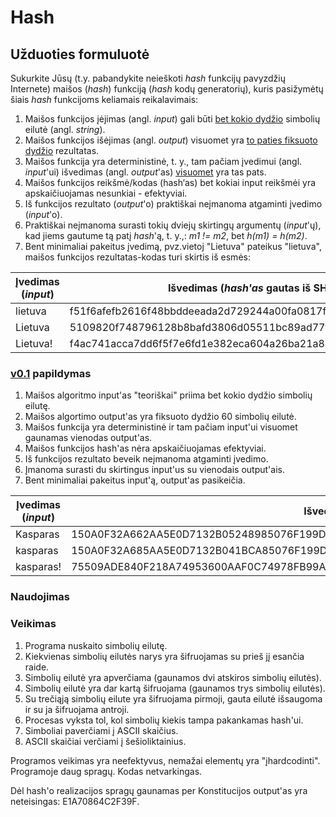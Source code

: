 # Hash

## Užduoties formuluotė

Sukurkite Jūsų (t.y. pabandykite neieškoti *hash* funkcijų pavyzdžių Internete) maišos (*hash*) funkciją (*hash* kodų generatorių), kuris pasižymėtų šiais *hash* funkcijoms keliamais reikalavimais:

1. Maišos funkcijos įėjimas (angl. *input*) gali būti <u>bet kokio dydžio</u> simbolių eilutė (angl. *string*).
2. Maišos funkcijos išėjimas (angl. *output*) visuomet yra <u>to paties fiksuoto dydžio</u> rezultatas.
3. Maišos funkcija yra deterministinė, t. y., tam pačiam įvedimui (angl. *input*'ui) išvedimas (angl. *output*'as) <u>visuomet</u> yra tas pats.
4. Maišos funkcijos reikšmė/kodas (hash‘as) bet kokiai input reikšmėi yra apskaičiuojamas nesunkiai - efektyviai.
5. Iš funkcijos rezultato (*output*'o) praktiškai neįmanoma atgaminti įvedimo (*input*'o).
6. Praktiškai neįmanoma surasti tokių dviejų skirtingų argumentų (*input*'ų), kad jiems gautume tą patį *hash*'ą, t. y.,: *m1 != m2*, bet *h(m1) = h(m2)*.
7. Bent minimaliai pakeitus įvedimą, pvz.vietoj "Lietuva" pateikus "lietuva", maišos funkcijos rezultatas-kodas turi skirtis iš esmės:

| Įvedimas (*input*) | Išvedimas (*hash'as* gautas iš  SHA256)                      |
| ------------------ | ------------------------------------------------------------ |
| lietuva            | f51f6afefb2616f48bbddeeada2d729244a00fa0817f9ceb5c5419aa04b31172 |
| Lietuva            | 5109820f748796128b8bafd3806d05511bc89ad77fc3cda960facf37a639bc7f |
| Lietuva!           | f4ac741acca7dd6f5f7e6fd1e382eca604a26ba21a83a6a2215d7be830a8faa6 |


### [v0.1](https://github.com/KasparasB/Duomenu_Apdorojimas/releases/tag/v0.1) papildymas

1. Maišos algoritmo input'as "teoriškai" priima bet kokio dydžio simbolių eilutę.
2. Maišos algortimo output'as yra fiksuoto dydžio 60 simbolių eilutė.
3. Maišos funkcija yra deterministinė ir tam pačiam input'ui visuomet gaunamas vienodas output'as.
4. Maišos funkcijos hash'as nėra apskaičiuojamas efektyviai.
5. Iš funkcijos rezultato beveik neįmanoma atgaminti įvedimo.
6. Įmanoma surasti du skirtingus input'us su vienodais output'ais.
7. Bent minimaliai pakeitus input'ą, output'as pasikeičia.


| Įvedimas (*input*) | Išvedimas (*hash'as* gautas iš  SHA256)                      |
| ------------------ | ------------------------------------------------------------ |
| Kasparas            | 150A0F32A662AA5E0D7132B05248985076F199DC25B09856BAACBE682BC949FDEF42D7549802308A580E0EF97DAAD74520C8 |
| kasparas            | 150A0F32A685AA5E0D7132B041BCA85076F199DC25B098391008AACBE682BC949FDEF458E80CD58308A580E0EF97DAAD7452 |
| kasparas!           | 75509ADE840F218A74953600AAF0C74978FB99A8B2FA6244E83A0FA836468DB859140B4A440EEE44B59A606239B287A40021 |

### Naudojimas

### Veikimas

1. Programa nuskaito simbolių eilutę.
2. Kiekvienas simbolių eilutės narys yra šifruojamas su prieš jį esančia raide.
3. Simbolių eilutė yra apverčiama (gaunamos dvi atskiros simbolių eilutės).
4. Simbolių eilutė yra dar kartą šifruojama (gaunamos trys simbolių eilutės).
5. Su trečiąją simbolių eilute yra šifruojama pirmoji, gauta eilutė išsaugoma ir su ja šifruojama antroji.
6. Procesas vyksta tol, kol simbolių kiekis tampa pakankamas hash'ui.
7. Simboliai paverčiami į ASCII skaičius.
8. ASCII skaičiai verčiami į šešioliktainius.

Programos veikimas yra neefektyvus, nemažai elementų yra "įhardcodinti". Programoje daug spragų. Kodas netvarkingas.

Dėl hash'o realizacijos spragų gaunamas per Konstitucijos output'as yra neteisingas: E1A70864C2F39F.



